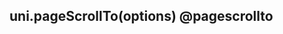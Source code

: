 ## uni.pageScrollTo(options) @pagescrollto

<!-- UTSAPIJSON.pageScrollTo.description -->

<!-- UTSAPIJSON.pageScrollTo.param -->

<!-- UTSAPIJSON.pageScrollTo.returnValue -->

<!-- UTSAPIJSON.pageScrollTo.compatibility -->

<!-- UTSAPIJSON.pageScrollTo.tutorial -->

<!-- UTSAPIJSON.general_type.name -->

<!-- UTSAPIJSON.general_type.param -->